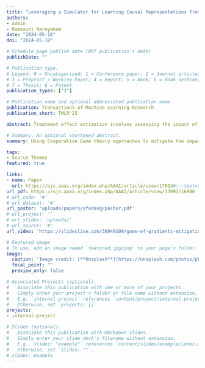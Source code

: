 ```yaml
---
title: "Leveraging a Simulator for Learning Causal Representations from Post-Treatment Covariates for CATE"
authors:
- admin
- Ramasuri Narayanam
date: "2024-05-18"
doi: "2024-05-18"

# Schedule page publish date (NOT publication's date).
publishDate: ""

# Publication type.
# Legend: 0 = Uncategorized; 1 = Conference paper; 2 = Journal article;
# 3 = Preprint / Working Paper; 4 = Report; 5 = Book; 6 = Book section;
# 7 = Thesis; 8 = Patent
publication_types: ["1"]

# Publication name and optional abbreviated publication name.
publication: Transactions of Machine Learning Research
publication_short: TMLR'25

abstract: Treatment effect estimation involves assessing the impact of different treatments on individual outcomes. Current methods estimate Conditional Average Treatment Effect (CATE) using observational datasets where covariates are collected before treatment assignment and outcomes are observed afterward, under assumptions like positivity and unconfoundedness. In this paper, we address a scenario where both covariates and outcomes are gathered after treatment. We show that post-treatment covariates render CATE unidentifiable, and recovering CATE requires learning treatment-independent causal representations. Prior work shows that such representations can be learned through contrastive learning if counterfactual supervision is available in observational data. However, since counterfactuals are rare, other works have explored using simulators that offer synthetic counterfactual supervision. Our goal in this paper is to systematically analyze the role of simulators in estimating CATE. We analyze the CATE error of several baselines and highlight their limitations. We then establish a generalization bound that characterizes the CATE error from jointly training on real and simulated distributions, as a function of the real-simulator mismatch. Finally, we introduce SimPONet, a novel method whose loss function is inspired from our generalization bound. We further show how SimPONet adjusts the simulator’s influence on the learning objective based on the simulator’s relevance to the CATE task. We experiment with various DGPs, by systematically varying the real-simulator distribution gap to evaluate SimPONet’s efficacy against state-of-the-art CATE baselines.

# Summary. An optional shortened abstract.
summary: Using Cooperative Game theory approaches to mitigate the impace of noisy clients in Federated Learning.

tags:
- Source Themes
featured: true

links:
- name: Paper
  url: https://ojs.aaai.org/index.php/AAAI/article/view/17093#:~:text=In%20this%20setup%2C%20each%20client's,other%20clients%20or%20the%20server.&text=Using%20this%20game%2C%20we%20compute,relevant%20clients%20with%20high%20probability.
url_pdf: https://ojs.aaai.org/index.php/AAAI/article/view/17093/16900
# url_code: '#'
# url_dataset: '#'
url_poster: 'uploads/papers/sfedavg/poster.pdf'
# url_project: ''
# url_slides: 'uploads/'
# url_source: '#'
url_video: 'https://slideslive.com/38949109/game-of-gradients-mitigating-irrelevant-clients-in-federated-learning'

# Featured image
# To use, add an image named `featured.jpg/png` to your page's folder. 
image:
  caption: 'Image credit: [**Unsplash**](https://unsplash.com/photos/pLCdAaMFLTE)'
  focal_point: ""
  preview_only: false

# Associated Projects (optional).
#   Associate this publication with one or more of your projects.
#   Simply enter your project's folder or file name without extension.
#   E.g. `internal-project` references `content/project/internal-project/index.md`.
#   Otherwise, set `projects: []`.
projects:
- internal-project

# Slides (optional).
#   Associate this publication with Markdown slides.
#   Simply enter your slide deck's filename without extension.
#   E.g. `slides: "example"` references `content/slides/example/index.md`.
#   Otherwise, set `slides: ""`.
# slides: example
---
```


